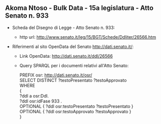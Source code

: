 ## Akoma Ntoso - Bulk Data - 15a legislatura - Atto Senato n. 933 ##

* Scheda del Disegno di Legge - Atto Senato n. 933:
	* http url: http://www.senato.it/leg/15/BGT/Schede/Ddliter/26566.htm

* Riferimenti al sito OpenData del Senato http://dati.senato.it/:
	* Link OpenData: http://dati.senato.it/ddl/26566
	* Query SPARQL per i documenti relativi all'Atto Senato:

        PREFIX osr: <http://dati.senato.it/osr/>  
		SELECT DISTINCT ?testoPresentato ?testoApprovato  
		WHERE  
		{  
		    ?ddl a osr:Ddl.  
		    ?ddl osr:idFase 933 .  
		    OPTIONAL { ?ddl osr:testoPresentato ?testoPresentato }  
		    OPTIONAL { ?ddl osr:testoApprovato ?testoApprovato }  
		}
		
